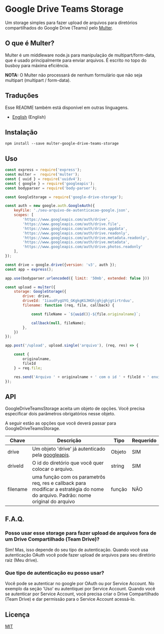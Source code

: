 # Google Drive Teams Storage

Um storage simples para fazer upload de arquivos para diretórios compartilhados do Google Drive (Teams) pelo [Multer](https://github.com/expressjs/multer/blob/master/doc/README-pt-br.md).


## O que é Multer?

Multer é um middleware node.js para manipulação de multipart/form-data, que é usado principalmente para enviar arquivos. É escrito no topo do busboy para máxima eficiência.

**NOTA:** O Multer não processará de nenhum formulário que não seja multipart (multipart / form-data).

## Traduções

Esse README também está disponível em outras linguagens.

- [English](../README.md) (English)

## Instalação

```
npm install --save multer-google-drive-teams-storage
```

## Uso

```javascript
const express = require('express');
const multer =  require('multer');
const { uuid } = require('uuidv4');
const { google } = require('googleapis');
const bodyparser = require('body-parser');

const GoogleStorage = require('google-drive-storage');

const auth = new google.auth.GoogleAuth({
    keyFile: './seu-arquivo-de-autenticacao-google.json',
    scopes: [
        'https://www.googleapis.com/auth/drive',
        'https://www.googleapis.com/auth/drive.file',
        'https://www.googleapis.com/auth/drive.appdata',
        'https://www.googleapis.com/auth/drive.readonly',
        'https://www.googleapis.com/auth/drive.metadata.readonly',
        'https://www.googleapis.com/auth/drive.metadata',
        'https://www.googleapis.com/auth/drive.photos.readonly'
    ],
});

const drive = google.drive({version: 'v3', auth });
const app = express();

app.use(bodyparser.urlencoded({ limit: '50mb', extended: false }))

const upload = multer({
    storage: GoogleStorage({
        drive: drive,
        driveId: '1iaudFygUYG_GKgkgKGJHGhjghjghjgtirtrduu',
        filename: function (req, file, callback) {

            const fileName = `${uuid()}-${file.originalname}`;

            callback(null, fileName);
        },
    })
});

app.post('/upload', upload.single('arquivo'), (req, res) => {

    const {
        originalname,
        fileId
    } = req.file;

    res.send('Arquivo ' + originalname + ' com o id ' + fileId + ' enviado.');
});
```

## API

GoogleDriveTeamsStorage aceita um objeto de opções. Você precisa especificar dois parâmetros obrigatórios nesse objeto.

A seguir estão as opções que você deverá passar para GoogleDriveTeamsStorage.

Chave         | Descrição | Tipo | Requerido |
----------- | ---------- | --------| -------|
drive | Um objeto 'drive' já autenticado pela [googleapis](https://github.com/googleapis). | Objeto | SIM
driveId | O id do diretório que você quer colocar o arquivo. | string | SIM
filename | uma função com os parametrôs req, res e callback para modificar a estratégia do nome do arquivo. Padrão: nome original do arquivo | função | NÃO



## F.A.Q.

### Posso usar esse storage para fazer upload de arquivos fora de um Drive Compartilhado (Team Drive)?

Sim! Mas, isso depende do seu tipo de autenticação. Quando você usa autenticação OAuth você pode fazer upload de arquivos para seu diretório raiz (Meu drive).

### Que tipo de autenticação eu posso usar?

Você pode se autenticar no google por OAuth ou por Service Account. No exemplo da seção 'Uso' eu autentiquei por Service Account. Quando você se autenticar por Service Account, você precisa criar o Drive Compartilhado (Team Drive) e dar permissão para o Service Account acessá-lo.

## Licença

[MIT](https://github.com/expressjs/multer/blob/master/LICENSE)